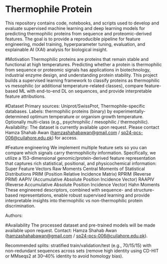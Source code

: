 # Thermophile Protein
This repository contains code, notebooks, and scripts used to develop and evaluate supervised machine learning and deep learning models for predicting thermophilic proteins from sequence and proteomic-derived features. The goal is to provide a reproducible pipeline for feature engineering, model training, hyperparameter tuning, evaluation, and explainable AI (XAI) analysis for biological insight.

#Motivation
Thermophilic proteins are proteins that remain stable and functional at high temperatures. Predicting whether a protein is thermophilic from sequence or proteomic signals has applications in biotechnology, industrial enzyme design, and understanding protein stability. This project builds a supervised learning framework to classify proteins as thermophilic vs mesophilic (or additional temperature-related classes), compare feature-based ML with end-to-end DL on sequences, and provide interpretable feature attributions.

#Dataset
Primary sources: Uniprot/SwissProt, Thermophile-specific databases.
Labels: thermophilic proteins (binary) by experimentally-determined optimum temperature or organism growth temperature. Optionally multi-class (e.g., psychrophilic / mesophilic / thermophilic).
Availability: The dataset is currently available upon request. Please contact Hamza Shahab Awan (hamzashahabawan@gmail.com / sp24-pcs-006@cuilahore.edu.pk) for access.

#Feature engineering
We implement multiple feature sets so you can compare which signals carry thermophilicity information. Specifically, we utilize a 153-dimensional genomic/protein-derived feature representation that captures rich statistical, positional, and physicochemical information:
Super Feature Vectors
Raw Moments
Central Moments of Statistical Distributions
PRIM (Position Relative Incidence Matrix)
RPRIM (Reverse PRIM)
AAPIV (Accumulative Absolute Position Incidence Vector)
RAAPIV (Reverse Accumulative Absolute Position Incidence Vector)
Hahn Moments
These engineered descriptors, combined with sequence- and structure-based representations, enable robust supervised learning and provide interpretable insights into thermophilic vs non-thermophilic protein discrimination.

Authors:


#Availability
The processed dataset and pre-trained models will be made available upon request. Contact: Hamza Shahab Awan (hamzashahabawan@gmail.com / sp24-pcs-006@cuilahore.edu.pk).


Recommended splits: stratified train/validation/test (e.g., 70/15/15) with non-redundant sequences across sets (remove high identity using CD-HIT or MMseqs2 at 30–40% identity to avoid homology bias).
